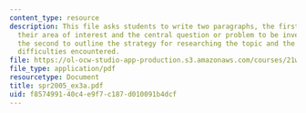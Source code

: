```yaml
---
content_type: resource
description: This file asks students to write two paragraphs, the first of which describing
  their area of interest and the central question or problem to be investigated, and
  the second to outline the strategy for researching the topic and the sense of the
  difficulties encountered.
file: https://ol-ocw-studio-app-production.s3.amazonaws.com/courses/21w-730-3-writing-and-the-environment-spring-2005/f857499140c4e9f7c187d010091b4dcf_spr2005_ex3a.pdf
file_type: application/pdf
resourcetype: Document
title: spr2005_ex3a.pdf
uid: f8574991-40c4-e9f7-c187-d010091b4dcf
---
```

